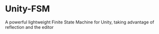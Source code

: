 # Unity-FSM
A powerful lightweight Finite State Machine for Unity, taking advantage of reflection and the editor
